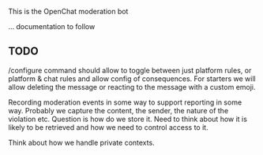 This is the OpenChat moderation bot

... documentation to follow

## TODO

/configure command should allow to toggle between just platform rules, or platform & chat rules and allow config of consequences. For starters we will allow deleting the message or reacting to the message with a custom emoji.

Recording moderation events in some way to support reporting in some way. Probably we capture the content, the sender, the nature of the violation etc. Question is how do we store it. Need to think about how it is likely to be retrieved and how we need to control access to it.

Think about how we handle private contexts.
